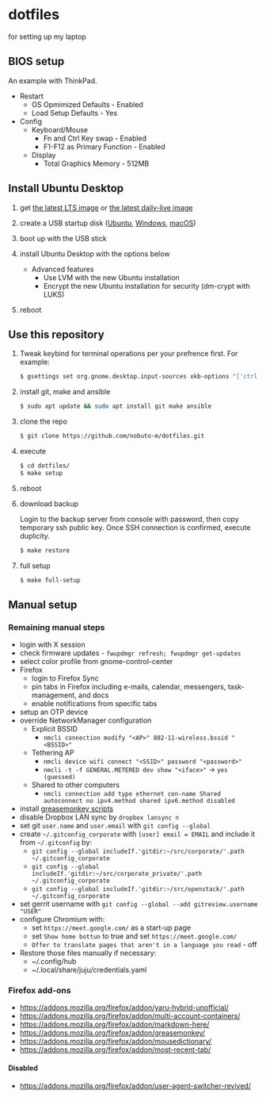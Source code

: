 dotfiles
========

for setting up my laptop

## BIOS setup

An example with ThinkPad.

* Restart
  - OS Opmimized Defaults - Enabled
  - Load Setup Defaults - Yes
* Config
  - Keyboard/Mouse
    - Fn and Ctrl Key swap - Enabled
    - F1-F12 as Primary Function - Enabled
  - Display
    - Total Graphics Memory - 512MB

## Install Ubuntu Desktop

1. get [the latest LTS image](https://www.ubuntu.com/download/desktop)
   or [the latest daily-live image](http://cdimage.ubuntu.com/daily-live/current/)

1. create a USB startup disk
   ([Ubuntu](https://tutorials.ubuntu.com/tutorial/tutorial-create-a-usb-stick-on-ubuntu),
   [Windows](https://tutorials.ubuntu.com/tutorial/tutorial-create-a-usb-stick-on-windows),
   [macOS](https://tutorials.ubuntu.com/tutorial/tutorial-create-a-usb-stick-on-macos))

1. boot up with the USB stick

1. install Ubuntu Desktop with the options below
   * Advanced features
     - Use LVM with the new Ubuntu installation
     - Encrypt the new Ubuntu installation for security (dm-crypt with LUKS)

1. reboot


## Use this repository

1. Tweak keybind for terminal operations per your prefrence first. For example:

   ```bash
   $ gsettings set org.gnome.desktop.input-sources xkb-options "['ctrl:nocaps']"
   ```

1. install git, make and ansible

    ```bash
    $ sudo apt update && sudo apt install git make ansible
    ```

1. clone the repo

    ```bash
    $ git clone https://github.com/nobuto-m/dotfiles.git
    ```

1. execute

    ```bash
    $ cd dotfiles/
    $ make setup
    ```

1. reboot

1. download backup

   Login to the backup server from console with password, then copy
   temporary ssh public key. Once SSH connection is confirmed, execute
   duplicity.

    ```bash
    $ make restore
    ```

1. full setup

    ```bash
    $ make full-setup
    ```

## Manual setup

### Remaining manual steps

* login with X session
* check firmware updates - `fwupdmgr refresh; fwupdmgr get-updates`
* select color profile from gnome-control-center
* Firefox
  - login to Firefox Sync
  - pin tabs in Firefox including e-mails, calendar, messengers, task-management,
    and docs
  - enable notifications from specific tabs
* setup an OTP device
* override NetworkManager configuration
  - Explicit BSSID
    - `nmcli connection modify "<AP>" 802-11-wireless.bssid "<BSSID>"`
  - Tethering AP
    - `nmcli device wifi connect "<SSID>" password "<password>"`
    - `nmcli -t -f GENERAL.METERED dev show "<iface>"` -> `yes (guessed)`
  - Shared to other computers
    - `nmcli connection add type ethernet con-name Shared autoconnect no ipv4.method shared ipv6.method disabled`
* install [greasemonkey scripts](https://github.com/nobuto-m/greasemonkey-scripts)
* disable Dropbox LAN sync by `dropbox lansync n`
* set git `user.name` and `user.email` with `git config --global`
* create `~/.gitconfig_corporate` with `[user] email = EMAIL` and include it from `~/.gitconfig` by:
  - `git config --global includeIf.'gitdir:~/src/corporate/'.path ~/.gitconfig_corporate`
  - `git config --global includeIf.'gitdir:~/src/corporate_private/'.path ~/.gitconfig_corporate`
  - `git config --global includeIf.'gitdir:~/src/openstack/'.path ~/.gitconfig_corporate`
* set gerrit username with `git config --global --add gitreview.username "USER"`
* configure Chromium with:
  - set `https://meet.google.com/` as a start-up page
  - set `Show home bottun` to true and set `https://meet.google.com/`
  - `Offer to translate pages that aren't in a language you read` - off
* Restore those files manually if necessary:
  - ~/.config/hub
  - ~/.local/share/juju/credentials.yaml

### Firefox add-ons

* https://addons.mozilla.org/firefox/addon/yaru-hybrid-unofficial/
* https://addons.mozilla.org/firefox/addon/multi-account-containers/
* https://addons.mozilla.org/firefox/addon/markdown-here/
* https://addons.mozilla.org/firefox/addon/greasemonkey/
* https://addons.mozilla.org/firefox/addon/mousedictionary/
* https://addons.mozilla.org/firefox/addon/most-recent-tab/

#### Disabled

* https://addons.mozilla.org/firefox/addon/user-agent-switcher-revived/
